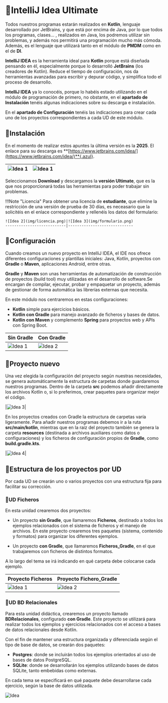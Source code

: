 # 🔹IntelliJ Idea Ultimate

Todos nuestros programas estarán realizados en **Kotlin**, lenguaje desarrollado por JetBrains, y que está por encima de Java, por lo que todos los programas, clases... , realizados en Java, los podremos utilizar sin problemas, y además nos permitirá una programación mucho más cómoda. Además, es el lenguaje que utilizará tanto en el módulo de **PMDM** como en el de **DI**.

**IntelliJ IDEA** es la herramienta ideal para **Kotlin** porque está diseñada pensando en él, especialmente porque lo desarrolló **JetBrains** (los creadores de Kotlin). Reduce el tiempo de configuración, nos da herramientas avanzadas para escribir y depurar código, y simplifica todo el proceso de desarrollo.

**IntelliJ IDEA** ya lo conocéis, porque lo habéis estado utilizando en el módulo de programación de primero, no obstante, en el **apartado de Instalación** tenéis algunas indicaciones sobre su descarga e instalación.

En el **apartado de Configuración** tenéis las indicaciones para crear cada uno de los proyectos correspondientes a cada UD de este módulo.


## 🔹Instalación

En el momento de realizar estos apuntes la última versión es la **2025**. El enlace para su descarga es **[https://www.jetbrains.com/idea/](https://www.jetbrains.com/idea/)**{.azul}.

![Idea 1](img/download.png)|![Idea 1](img/ultimate.png)
---------------------------|-----------------------------

Seleccionamos **Download** y descargamos la **versión Ultimate**, que es la que nos proporcionará todas las herramientas para poder trabajar sin problemas.

!!!Note "Licencia"
    Para obtener una licencia de **estudiante**, que elimine la restricción de una versión de prueba de 30 días, es neceasario que la solicitéis en el enlace correspondiente y rellenéis los datos del formulario:


    
    ![Idea 2](img/licencia.png)|![Idea 3](img/formulario.png)
    ---------------------------|-----------------------------


## 🔹Configuración

Cuando creamos un nuevo proyecto en IntelliJ IDEA, el IDE nos ofrece diferentes configuraciones y plantillas iniciales: Java, Kotlin, proyectos con **Gradle** o **Maven**, aplicaciones Android, entre otras.

**Gradle** y **Maven** son unas herramientas de automatización de construcción de proyectos (build tool) muy utilizadas en el desarrollo de software.Se encargan de compilar, ejecutar, probar y empaquetar un proyecto, además de gestionar de forma automática las librerías externas que necesita.

En este módulo nos centraremos en estas configuraciones:

- **Kotlin** simple para ejercicios básicos.
- **Kotlin con Gradle** para manejo avanzado de ficheros y bases de datos.
- **Kotlin con Maven** y complemento **Spring** para proyectos web y APIs con Spring Boot.


|Sin Gradle|Con Gradle|
|----------|----------|
|![Idea 1](img/new_project.png)|![Idea 2](img/new_project_gradle.png)|


## 🔹Proyecto nuevo


Una vez elegida la configuración del proyecto según nuestras necesidades, se genera automáticamente la estructura de carpetas donde guardaremos nuestros programas. Dentro de la carpeta **src** podemos añadir directamente los archivos Kotlin o, si lo preferimos, crear paquetes para organizar mejor el código.


|![Idea 3](img/new.png)|

En los proyectos creados con Gradle la estructura de carpetas varía ligeramente. Para añadir nuestros programas debemos ir a la ruta **src/main/kotlin**, mientras que en la raíz del proyecto también se genera la carpeta **resources** (destinada a archivos auxiliares como datos o configuraciones) y los ficheros de configuración propios de **Gradle**, como **build.gradle.kts**.


|![Idea 4](img/new_gradle.png)|


## 🔹Estructura de los proyectos por UD

Por cada UD se crearán uno o varios proyectos con una estructura fija para facilitar su corrección.

### 🔹UD Ficheros

En esta unidad crearemos dos proyectos:

- Un proyecto **sin Gradle**, que llamaremos **Ficheros**, destinado a todos los ejemplos relacionados con el sistema de ficheros y el manejo de archivos. En este proyecto crearemos tres paquetes (sistema, contenido y formatos) para organizar los diferentes ejemplos.

- Un proyecto **con Gradle**, que llamaremos **Ficheros_Gradle**, en el que trabajaremos con ficheros de distintos formatos.

A lo largo del tema se irá indicando en qué carpeta debe colocarse cada ejemplo.


|Proyecto Ficheros |Proyecto Fichero_Gradle|
|----------|----------|
|![Idea 1](img/estruc_ficheros.png)|![Idea 2](img/estruc_ficheros_gradle.png)|



### 🔹UD BD Relacionales

Para esta unidad didáctica, crearemos un proyecto llamado **BDRelacionales**, configurado **con Gradle**. Este proyecto se utilizará para realizar todos los ejemplos y ejercicios relacionados con el acceso a bases de datos relacionales desde Kotlin.

Con el fin de mantener una estructura organizada y diferenciada según el tipo de base de datos, se crearán dos paquetes:

- **Postgres**: donde se incluirán todos los ejemplos orientados al uso de bases de datos PostgreSQL.
- **SQLite**: donde se desarrollarán los ejemplos utilizando bases de datos SQLite, tanto embebidas como externas.

En cada tema se especificará en qué paquete debe desarrollarse cada ejercicio, según la base de datos utilizada.

![Idea](img/estruc_bdrela2.png)

<!--
### 🔹UD BD ORM

### 🔹UD BD NoSQL

### 🔹UD Componentes
-->




